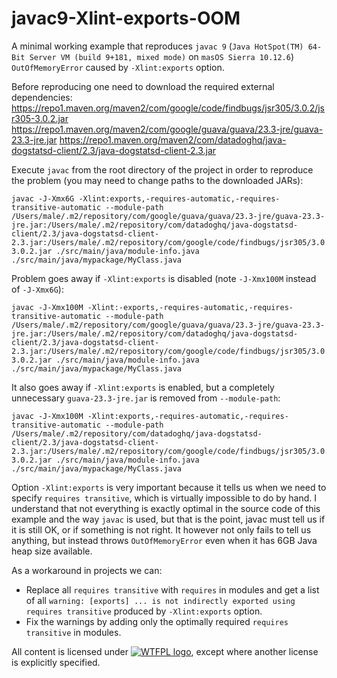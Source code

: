 # javac9-Xlint-exports-OOM
A minimal working example that reproduces
```javac 9``` (```Java HotSpot(TM) 64-Bit Server VM (build 9+181, mixed mode)``` on ```masOS Sierra 10.12.6```)
```OutOfMemoryError``` caused by ```-Xlint:exports``` option. 

Before reproducing one need to download the required external dependencies:
https://repo1.maven.org/maven2/com/google/code/findbugs/jsr305/3.0.2/jsr305-3.0.2.jar
https://repo1.maven.org/maven2/com/google/guava/guava/23.3-jre/guava-23.3-jre.jar
https://repo1.maven.org/maven2/com/datadoghq/java-dogstatsd-client/2.3/java-dogstatsd-client-2.3.jar

Execute ```javac``` from the root directory of the project in order to reproduce the problem (you may need to change paths to the downloaded JARs):
```
javac -J-Xmx6G -Xlint:exports,-requires-automatic,-requires-transitive-automatic --module-path /Users/male/.m2/repository/com/google/guava/guava/23.3-jre/guava-23.3-jre.jar:/Users/male/.m2/repository/com/datadoghq/java-dogstatsd-client/2.3/java-dogstatsd-client-2.3.jar:/Users/male/.m2/repository/com/google/code/findbugs/jsr305/3.0.2/jsr305-3.0.2.jar ./src/main/java/module-info.java ./src/main/java/mypackage/MyClass.java
```
Problem goes away if ```-Xlint:exports``` is disabled (note ```-J-Xmx100M``` instead of ```-J-Xmx6G```):
```
javac -J-Xmx100M -Xlint:-exports,-requires-automatic,-requires-transitive-automatic --module-path /Users/male/.m2/repository/com/google/guava/guava/23.3-jre/guava-23.3-jre.jar:/Users/male/.m2/repository/com/datadoghq/java-dogstatsd-client/2.3/java-dogstatsd-client-2.3.jar:/Users/male/.m2/repository/com/google/code/findbugs/jsr305/3.0.2/jsr305-3.0.2.jar ./src/main/java/module-info.java ./src/main/java/mypackage/MyClass.java
```
It also goes away if ```-Xlint:exports``` is enabled, but a completely unnecessary ```guava-23.3-jre.jar``` is removed from ```--module-path```:
```
javac -J-Xmx100M -Xlint:exports,-requires-automatic,-requires-transitive-automatic --module-path /Users/male/.m2/repository/com/datadoghq/java-dogstatsd-client/2.3/java-dogstatsd-client-2.3.jar:/Users/male/.m2/repository/com/google/code/findbugs/jsr305/3.0.2/jsr305-3.0.2.jar ./src/main/java/module-info.java ./src/main/java/mypackage/MyClass.java
```

Option ```-Xlint:exports``` is very important because it tells us when we need to specify ```requires transitive```, which is virtually
impossible to do by hand. I understand that not everything is exactly optimal in the source code of this example and the way ```javac``` is used,
but that is the point, javac must tell us if it is still OK, or if something is not right.
It however not only fails to tell us anything, but instead throws ```OutOfMemoryError``` even when it has 6GB Java heap size available.

As a workaround in projects we can:
- Replace all ```requires transitive``` with ```requires``` in modules
and get a list of all ```warning: [exports] ... is not indirectly exported using requires transitive``` produced by ```-Xlint:exports``` option.
- Fix the warnings by adding only the optimally required ```requires transitive``` in modules.

All content is licensed under [![WTFPL logo](http://www.wtfpl.net/wp-content/uploads/2012/12/wtfpl-badge-2.png)](http://www.wtfpl.net/),
except where another license is explicitly specified.